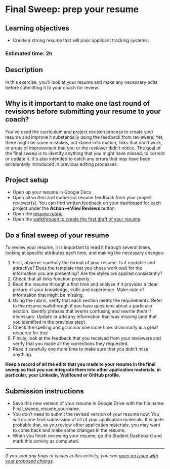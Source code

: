 # Final Sweep: prep your resume

## **Learning objectives**

- Create a strong resume that will pass applicant tracking systems.

### **Estimated time: 2h**

## **Description**

In this exercise, you'll look at your resume and make any necessary edits before submitting it to your coach for review.

## Why is it important to make one last round of revisions before submitting your resume to your coach?

You've used the curriculum and project revision process to create your resume and improve it substantially using the feedback from reviewers. Yet, there might be some mistakes, out-dated information, links that don’t work, or areas of improvement that you or the reviewer didn’t notice. The goal of the final sweep is to identify anything that you might have missed, to correct or update it. It's also intended to catch any errors that may have been accidentally introduced in previous editing processes.

## Project setup

- Open up your resume in Google Docs
- Open all written and numerical resume feedback from your project reviewer(s). You can find written feedback on your dashboard for each project under the **Action-->View Reviews** button.
- Open the [resume rubric](https://docs.google.com/document/d/1lxBFRdvPW_cLQpX8n_gj8O8t1XPcXjGTDOCI813Uga0/edit).
- Open the [walkthrough to create the first draft of your resume](https://github.com/microverseinc/curriculum-professional-skills/blob/main/interview-prep/create-the-first-draft-of-your-resume.md).

## Do a final sweep of your resume

To review your resume, it is important to read it through several times, looking at specific attributes each time, and making the necessary changes:

1. First, observe carefully the format of your resume. Is it readable and attractive? Does the template that you chose work well for the information you are presenting? Are the styles are applied consistently?
2. Check that all links function properly.
3. Read the resume through a first time and analyze if it provides a clear picture of your knowledge, skills and experience. Make note of information that might be missing.
4. Using the rubric, verify that each section meets the requirements. Refer to the resume walkthrough if you have questions about a particular section. Identify phrases that seems confusing and rewrite them if necessary. Update or add any information that was missing (and that you identified in the previous step).
5. Check the spelling and grammar one more time. Grammarly is a great resource for this!
6. Finally, look at the feedback that you received from your reviewers and verify that you made all the corrections they requested.
7. Read it carefully one more time to make sure that you didn’t miss anything.

**Keep a record of all the edits that you made to your resume in the final sweep so that you can integrate them into other application materials, in particular, your Linkedin, Wellfound or GitHub profile.**

## Submission instructions

- Save this new version of your resume in Google Drive with the file name: Final_sweep_resume_yourname.
- You don’t need to submit the revised version of your resume now. You will do one final submission of all of your application materials. It is quite probable that, as you review other application materials, you may want to come back and make some changes in the resume.
- When you finish reviewing your resume, go the Student Dashboard and mark this activity as completed.

---

_If you spot any bugs or issues in this activity, you can [open an issue with your proposed change](https://github.com/microverseinc/curriculum-transversal-skills/blob/main/git-github/articles/open_issue.md)._
